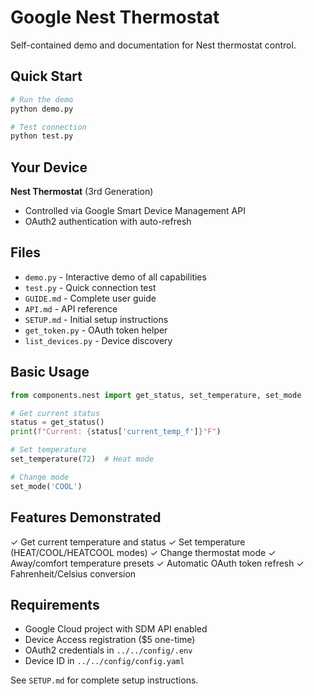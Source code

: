 # Google Nest Thermostat

Self-contained demo and documentation for Nest thermostat control.

## Quick Start

```bash
# Run the demo
python demo.py

# Test connection
python test.py
```

## Your Device

**Nest Thermostat** (3rd Generation)
- Controlled via Google Smart Device Management API
- OAuth2 authentication with auto-refresh

## Files

- `demo.py` - Interactive demo of all capabilities
- `test.py` - Quick connection test
- `GUIDE.md` - Complete user guide
- `API.md` - API reference
- `SETUP.md` - Initial setup instructions
- `get_token.py` - OAuth token helper
- `list_devices.py` - Device discovery

## Basic Usage

```python
from components.nest import get_status, set_temperature, set_mode

# Get current status
status = get_status()
print(f"Current: {status['current_temp_f']}°F")

# Set temperature
set_temperature(72)  # Heat mode

# Change mode
set_mode('COOL')
```

## Features Demonstrated

✓ Get current temperature and status
✓ Set temperature (HEAT/COOL/HEATCOOL modes)
✓ Change thermostat mode
✓ Away/comfort temperature presets
✓ Automatic OAuth token refresh
✓ Fahrenheit/Celsius conversion

## Requirements

- Google Cloud project with SDM API enabled
- Device Access registration ($5 one-time)
- OAuth2 credentials in `../../config/.env`
- Device ID in `../../config/config.yaml`

See `SETUP.md` for complete setup instructions.
